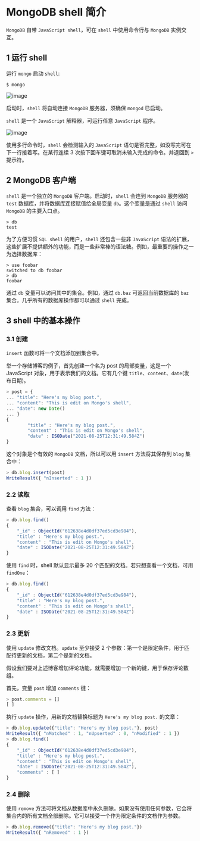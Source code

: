 # MongoDB shell 简介

`MongoDB` 自带 `JavaScript shell`，可在 `shell` 中使用命令行与 `MongoDB` 实例交互。

## 1 运行 shell

运行 `mongo` 启动 `shell`:

```shell
$ mongo
```

![image](https://github.com/TomatoZ7/notes-of-tz/blob/master/nosql/MongoDB/images/mongo_shell_1.jpg)

启动时，`shell` 将自动连接 `MongoDB` 服务器，须确保 `mongod` 已启动。

`shell` 是一个 `JavaScript` 解释器，可运行任意 `JavaScript` 程序。

![image](https://github.com/TomatoZ7/notes-of-tz/blob/master/nosql/MongoDB/images/mongo_shell_2.jpg)

使用多行命令时，`shell` 会检测输入的 `JavaScript` 语句是否完整，如没写完可在下一行接着写。在某行连续 3 次按下回车键可取消未输入完成的命令。并退回到 `>` 提示符。

## 2 MongoDB 客户端

`shell` 是一个独立的 `MongoDB` 客户端。启动时，`shell` 会连到 `MongoDB` 服务器的 `test` 数据库，并将数据库连接赋值给全局变量 `db`。这个变量是通过 `shell` 访问 `MongoDB` 的主要入口点。

```shell
> db
test
```

为了方便习惯 `SQL shell` 的用户，`shell` 还包含一些非 `JavaScript` 语法的扩展，这些扩展不提供额外的功能，而是一些非常棒的语法糖。例如，最重要的操作之一为选择数据库：

```shell
> use foobar
switched to db foobar
> db
foobar
```

通过 `db` 变量可以访问其中的集合。例如，通过 `db.baz` 可返回当前数据库的 `baz` 集合。几乎所有的数据库操作都可以通过 `shell` 完成。

## 3 shell 中的基本操作

### 3.1 创建

`insert` 函数可将一个文档添加到集合中。

举一个存储博客的例子，首先创建一个名为 post 的局部变量，这是一个 JavaScript 对象，用于表示我们的文档。它有几个键 `title`、`content`、`date`(发布日期)。

```js
> post = {
... "title": "Here's my blog post.",
... "content": "This is edit on Mongo's shell",
... "date": new Date()
... }
{
        "title" : "Here's my blog post.",
        "content" : "This is edit on Mongo's shell",
        "date" : ISODate("2021-08-25T12:31:49.584Z")
}
```

这个对象是个有效的 `MongoDB` 文档，所以可以用 `insert` 方法将其保存到 `blog` 集合中：

```js
> db.blog.insert(post)
WriteResult({ "nInserted" : 1 })
```

### 2.2 读取

查看 `blog` 集合，可以调用 `find` 方法：

```js
> db.blog.find()
{ 
    "_id" : ObjectId("612638e4d0df37ed5cd3e984"), 
    "title" : "Here's my blog post.", 
    "content" : "This is edit on Mongo's shell", 
    "date" : ISODate("2021-08-25T12:31:49.584Z") 
}
```

使用 `find` 时，shell 默认显示最多 20 个匹配的文档。若只想查看一个文档，可用 `findOne`：

```js
> db.blog.find()
{ 
    "_id" : ObjectId("612638e4d0df37ed5cd3e984"), 
    "title" : "Here's my blog post.", 
    "content" : "This is edit on Mongo's shell", 
    "date" : ISODate("2021-08-25T12:31:49.584Z") 
}
```

### 2.3 更新

使用 `update` 修改文档。`update` 至少接受 2 个参数：第一个是限定条件，用于匹配待更新的文档，第二个是新的文档。

假设我们要对上述博客增加评论功能，就需要增加一个新的键，用于保存评论数组。

首先，变量 `post` 增加 `comments` 键：

```js
> post.comments = []
[ ]
```

执行 `update` 操作，用新的文档替换标题为 `Here's my blog post.` 的文章：

```js
> db.blog.update({"title": "Here's my blog post."}, post)
WriteResult({ "nMatched" : 1, "nUpserted" : 0, "nModified" : 1 })
> db.blog.find()
{ 
    "_id" : ObjectId("612638e4d0df37ed5cd3e984"), 
    "title" : "Here's my blog post.", 
    "content" : "This is edit on Mongo's shell", 
    "date" : ISODate("2021-08-25T12:31:49.584Z"), 
    "comments" : [ ]
}
```

### 2.4 删除

使用 `remove` 方法可将文档从数据库中永久删除。如果没有使用任何参数，它会将集合内的所有文档全部删除。它可以接受一个作为限定条件的文档作为参数。

```js
> db.blog.remove({"title": "Here's my blog post."})
WriteResult({ "nRemoved" : 1 })
```